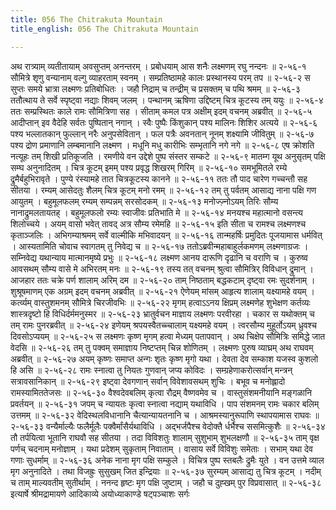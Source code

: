 ```yaml
---
title: 056 The Chitrakuta Mountain
title_english: 056 The Chitrakuta Mountain

---
```

<div class="audioEmbed"  caption="श्रीराम-हरिसीताराममूर्ति-घनपाठिभ्यां वचनम्" src="https://archive.org/download/Ramayana-recitation-Sriram-harisItArAmamUrti-Ghanapaati-v2/Kanda_2/Kanda_2_AYK-056-Chitrakoota_Darshanam.mp3"></div>
अथ रात्र्याम् व्यतीतायाम् अवसुप्तम् अनन्तरम् ।  
प्रबोधयाम् आस शनैः लक्ष्मणम् रघु नन्दनः ॥ २-५६-१  
सौमित्रे शृणु वन्यानाम् वल्गु व्याहरताम् स्वनम् ।  
सम्प्रतिष्ठामहे कालः प्रस्थानस्य परम् तप ॥ २-५६-२  
स सुप्तः समये भ्रात्रा लक्ष्मणः प्रतिबोधितः ।  
जहौ निद्राम् च तन्द्रीम् च प्रसक्तम् च पथि श्रमम् ॥ २-५६-३  
ततौत्थाय ते सर्वे स्पृष्ट्वा नद्याः शिवम् जलम् ।  
पन्थानम् ऋषिणा उद्दिष्टम् चित्र कूटस्य तम् ययुः ॥ २-५६-४  
ततः सम्प्रस्थितः काले रामः सौमित्रिणा सह ।  
सीताम् कमल पत्र अक्षीम् इदम् वचनम् अब्रवीत् ॥ २-५६-५  
आदीप्तान् इव वैदेहि सर्वतः पुष्पितान् नगान् ।  
स्वैः पुष्पैः किंशुकान् पश्य मालिनः शिशिर अत्यये ॥ २-५६-६  
पश्य भल्लातकान् फुल्लान् नरैः अनुपसेवितान् ।  
फल पत्रैः अवनतान् नूनम् शक्ष्यामि जीवितुम् ॥ २-५६-७  
पश्य द्रोण प्रमाणानि लम्बमानानि लक्ष्मण ।  
मधूनि मधु कारीभिः सम्भृतानि नगे नगे ॥ २-५६-८  
एष क्रोशति नत्यूहः तम् शिखी प्रतिकूजति ।  
रमणीये वन उद्देशे पुष्प संस्तर सम्कटे ॥ २-५६-९  
मातम्ग यूथ अनुसृतम् पक्षि सम्घ अनुनादितम् ।  
चित्र कूटम् इमम् पश्य प्रवृद्ध शिखरम् गिरिम् ॥ २-५६-१०  
समभूमितले रम्ये द्रुमैर्बहुभिरावृते ।  
पुण्ये रंस्यामहे तात चित्रकूटस्य कानने ॥ २-५६-११  
ततः तौ पाद चारेण गच्चन्तौ सह सीतया ।  
रम्यम् आसेदतुः शैलम् चित्र कूटम् मनो रमम् ॥ २-५६-१२  
तम् तु पर्वतम् आसाद्य नाना पक्षि गण आयुतम् ।  
बहुमूलफलम् रम्यम् सम्पन्नम् सरसोदकम् ॥ २-५६-१३  
मनोज्ज़्नोऽयम् तिरिः सौम्य नानाद्रुमलतायतह् ।  
बहुमूलफलो रम्यः स्वाजीवः प्रतिभाति मे ॥ २-५६-१४  
मनयश्च महात्मानो वसन्त्य शिलोच्चये ।  
अयम् वासो भवेत् तावद् अत्र सौम्य रमेमहि ॥ २-५६-१५  
इति सीता च रामश्च लक्ष्मणश्च कृताञ्जलिः ।  
अभिगम्याश्रमम् सर्वे वाल्मीकि मभिवादयन् ॥ २-५६-१६  
तान्महर्षिः प्रमुदितः पूजयामास धर्मवित् ।  
आस्यतामिति चोवाच स्वागतम् तु निवेद्य च ॥ २-५६-१७  
ततोऽब्रवीन्महाबाहुर्लकमणम् लक्ष्मणाग्रजः ।  
सम्निवेद्य यथान्याय मात्मानमृष्ये प्रभुः ॥ २-५६-१८  
लक्ष्मण आनय दारूणि दृढानि च वराणि च ।  
कुरुष्व आवसथम् सौम्य वासे मे अभिरतम् मनः ॥ २-५६-१९  
तस्य तत् वचनम् श्रुत्वा सौमित्रिर् विविधान् द्रुमान् ।  
आजहार ततः चक्रे पर्ण शालाम् अरिम् दम ॥ २-५६-२०  
ताम् निष्ठताम् बद्धकटाम् दृष्ट्वा रमः सुदर्शनाम् ।  
शुश्रूषमाणम् एक अग्रम् इदम् वचनम् अब्रवीत् ॥ २-५६-२१  
ऐणेयम् मांसम् आहृत्य शालाम् यक्ष्यामहे वयम् ।  
कर्त्व्यम् वास्तुशमनम् सौमित्रे चिरजीवभिः ॥ २-५६-२२  
मृगम् हत्वाऽऽनय क्षिप्रम् लक्ष्मणेह शुभेक्षण  
कर्तव्यः शास्त्रदृष्टो हि विधिर्दर्ममनुस्मर ॥ २-५६-२३  
भ्रातुर्वचन माज्ञाय लक्ष्मणः परवीरहा ।  
चकार स यथोक्तम् च तम् रामः पुनरब्रवीत् ॥ २-५६-२४  
इणेयम् श्रपयस्वैतच्च्चालाम् यक्ष्यमहे वयम् ।  
त्वरसौम्य मुहूर्तोऽयम् ध्रुवश्च दिवसोऽप्ययम् ॥ २-५६-२५  
स लक्ष्मणः कृष्ण मृगम् हत्वा मेध्यम् पतापवान् ।  
अथ चिक्षेप सौमित्रिः समिद्धे जात वेदसि ॥ २-५६-२६  
तम् तु पक्वम् समाज्ञाय निष्टप्तम् चिन्न शोणितम् ।  
लक्ष्मणः पुरुष व्याघ्रम् अथ राघवम् अब्रवीत् ॥ २-५६-२७  
अयम् कृष्णः समाप्त अन्गः शृतः कृष्ण मृगो यथा ।  
देवता देव सम्काश यजस्व कुशलो हि असि ॥ २-५६-२८  
रामः स्नात्वा तु नियतः गुणवान् जप्य कोविदः ।  
सम्ग्रहेणाकरोत्सर्वान् मन्त्रन् सत्रावसानिकान् ॥ २-५६-२९  
इष्ट्वा देवगणान् सर्वान् विवेशावसथम् शुचिः ।  
बभूव च मनोह्लादो रामस्यामिततेजसः ॥ २-५६-३०  
वैश्वदेवबलिम् कृत्वा रौद्रम् वैष्णवमेव च ।  
वास्तुसंशमनीयानि मङ्गळानि प्रवर्तयन् ॥ २-५६-३१  
जपम् च न्यायतः कृत्वा स्नात्वा नद्याम् यथाविधि ।  
पाप संशमनम् रामः चकार बलिम् उत्तमम् ॥ २-५६-३२  
वेदिस्थलविधानानि चैत्यान्यायतनानि च ।  
आश्रमस्यानुरूपाणि स्थापयामास राघवः ॥ २-५६-३३  
वन्यैर्माल्यैः फलैर्मूलैः पक्वैर्मांसैर्यथाविधि ।  
अद्भर्जपैश्च वेदोक्तै र्धर्भैश्च ससमित्कुशैः ॥ २-५६-३४  
तौ तर्पयित्वा भूतानि राघवौ सह सीतया ।  
तदा विविशतुः शालाम् सुशुभाम् शुभलक्षणौ ॥ २-५६-३५  
ताम् वृक्ष पर्णच् चदनाम् मनोज्ञाम् ।  
यथा प्रदेशम् सुकृताम् निवाताम् ।  
वासाय सर्वे विविशुः समेताः ।  
सभाम् यथा देव गणाः सुधर्माम् ॥ २-५६-३६  
अनेक नाना मृग पक्षि सम्कुले ।  
विचित्र पुष्प स्तबलैः द्रुमैः युते ।  
वन उत्तमे व्याल मृग अनुनादिते ।  
तथा विजह्रुः सुसुखम् जित इन्द्रियाः ॥ २-५६-३७  
सुरम्यम् आसाद्य तु चित्र कूटम् ।  
नदीम् च ताम् माल्यवतीम् सुतीर्थाम् ।  
ननन्द हृष्टः मृग पक्षि जुष्टाम् ।  
जहौ च दुह्खम् पुर विप्रवासात् ॥ २-५६-३८  
इत्यार्षे श्रीमद्रामायणे आदिकाव्ये अयोध्याकाण्डे षट्पञ्चाशः सर्गः